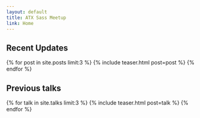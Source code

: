 ```yaml
---
layout: default
title: ATX Sass Meetup
link: Home
---
```


## Recent Updates

{% for post in site.posts limit:3 %}
  {% include teaser.html post=post %}
{% endfor %}


## Previous talks

{% for talk in site.talks limit:3 %}
  {% include teaser.html post=talk %}
{% endfor %}
